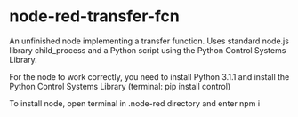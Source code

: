 # node-red-transfer-fcn
An unfinished node implementing a transfer function. Uses standard node.js library child_process and a Python script using the Python Control Systems Library.

For the node to work correctly, you need to install Python 3.1.1 and install the Python Control Systems Library (terminal: pip install control)

To install node, open terminal in .node-red directory and enter npm i <path to node directory>

